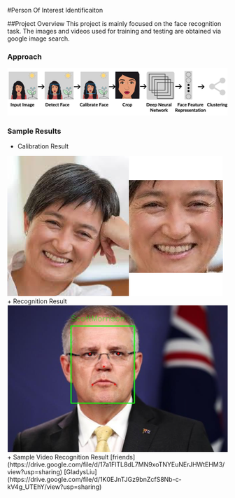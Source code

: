 #Person Of Interest Identificaiton

##Project Overview
This project is mainly focused on the face recognition task. The images and videos used for training and testing are obtained via google image search.


### Approach
<img src="https://github.com/KikiMax7/PersonOfInterestIdentification/blob/master/demoResult/approach.png">

### Sample Results
+ Calibration Result
<img src="https://github.com/KikiMax7/PersonOfInterestIdentification/blob/master/demoResult/calibration.png">
+ Recognition Result
<img src="https://github.com/KikiMax7/PersonOfInterestIdentification/blob/master/demoResult/recognition.png">
+ Sample Video Recognition Result
[friends](https://drive.google.com/file/d/17a1FlTL8dL7MN9xoTNYEuNErJHWtEHM3/view?usp=sharing)
[GladysLiu](https://drive.google.com/file/d/1K0EJnTJGz9bnZcfS8Nb-c-kV4g_UTEhY/view?usp=sharing)
